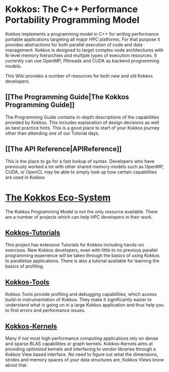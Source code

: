 # Kokkos: The C++ Performance Portability Programming Model

Kokkos implements a programming model in C++ for writing performance portable
applications targeting all major HPC platforms. For that purpose it provides
abstractions for both parallel execution of code and data management.
Kokkos is designed to target complex node architectures with N-level memory
hierarchies and multiple types of execution resources. It currently can use
OpenMP, Pthreads and CUDA as backend programming models.

This Wiki provides a number of resources for both new and old Kokkos developers.

## **[[The Programming Guide|The Kokkos Programming Guide]]**

The Programming Guide contains in-depth descriptions of the capabilities provided
by Kokkos. This includes explanation of design decisions as well as best practice
hints. This is a good place to start of your Kokkos journey other than attending 
one of our Tutorial days. 

## **[[The API Reference|APIReference]]**

This is the place to go for a fast lookup of syntax. Developers who have previously 
worked a lot with other shared memory models such as OpenMP, CUDA, or OpenCL may be
able to simply look up how certain capabilities are used in Kokkos

# [The Kokkos Eco-System](https://github.com/kokkos)

The Kokkos Programming Model is not the only resource available. There are a number 
of projects which can help HPC developers in their work. 

## [Kokkos-Tutorials](https://github.com/kokkos/kokkos-tutorials)

This project has extensive Tutorials for Kokkos including hands-on exercises.
New Kokkos developers, even with little to no previous parallel programming experience
will be taken through the basics of using Kokkos to parallelize applications.
There is also a tutorial available for learning the basics of profiling. 

## [Kokkos-Tools](https://github.com/kokkos/kokkos-tools)

Kokkos Tools provide profiling and debugging capabilities, which access build-in 
instrumentation of Kokkos. They make it significantly easier to understand what is 
going on in a large Kokkos application and thus help you to find errors and performance
issues. 

## [Kokkos-Kernels](https://github.com/kokkos/kokkos-kernels)

Many if not most high performance computing applications rely on dense and sparse BLAS 
capabilities or graph kernels. Kokkos-Kernels aims at providing optimized kernels and
interfacing to vendor libraries through a Kokkos View based interface. No need to figure
out what the dimensions, strides and memory spaces of your data structures are, 
Kokkos Views know about that.   
 